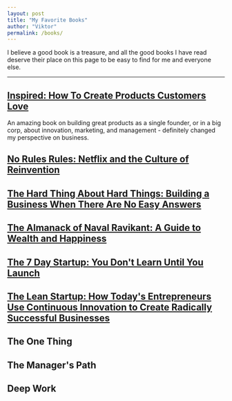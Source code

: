 ```yaml
---
layout: post
title: "My Favorite Books"
author: "Viktor"
permalink: /books/
---
```


I believe a good book is a treasure, and all the good books I have read deserve their place on this page to be easy to find for me and everyone else.


---

## [Inspired: How To Create Products Customers Love](https://www.goodreads.com/book/show/3323374-inspired)

An amazing book on building great products as a single founder, or in a big corp, about innovation, marketing, and management - definitely changed my perspective on business.

## [No Rules Rules: Netflix and the Culture of Reinvention](https://www.goodreads.com/book/show/49099937-no-rules-rules)

## [The Hard Thing About Hard Things: Building a Business When There Are No Easy Answers](https://www.goodreads.com/book/show/18176747-the-hard-thing-about-hard-things)

## [The Almanack of Naval Ravikant: A Guide to Wealth and Happiness](https://www.goodreads.com/book/show/54898389-the-almanack-of-naval-ravikant)

## [The 7 Day Startup: You Don't Learn Until You Launch](https://www.goodreads.com/book/show/23290805-the-7-day-startup)

## [The Lean Startup: How Today's Entrepreneurs Use Continuous Innovation to Create Radically Successful Businesses](https://www.goodreads.com/book/show/10127019-the-lean-startup)

## The One Thing

## The Manager's Path

## Deep Work